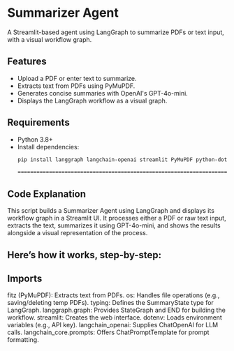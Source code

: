 # Summarizer Agent

A Streamlit-based agent using LangGraph to summarize PDFs or text input, with a visual workflow graph.

## Features
- Upload a PDF or enter text to summarize.
- Extracts text from PDFs using PyMuPDF.
- Generates concise summaries with OpenAI's GPT-4o-mini.
- Displays the LangGraph workflow as a visual graph.

## Requirements
- Python 3.8+
- Install dependencies:
  ```bash
  pip install langgraph langchain-openai streamlit PyMuPDF python-dotenv graphviz

  =============================================================================

## Code Explanation
This script builds a Summarizer Agent using LangGraph and displays its workflow graph in a Streamlit UI. It processes either a PDF or raw text input, extracts the text, summarizes it using GPT-4o-mini, and shows the results alongside a visual representation of the process.

##  Here’s how it works, step-by-step:

## Imports
fitz (PyMuPDF): Extracts text from PDFs.
os: Handles file operations (e.g., saving/deleting temp PDFs).
typing: Defines the SummaryState type for LangGraph.
langgraph.graph: Provides StateGraph and END for building the workflow.
streamlit: Creates the web interface.
dotenv: Loads environment variables (e.g., API key).
langchain_openai: Supplies ChatOpenAI for LLM calls.
langchain_core.prompts: Offers ChatPromptTemplate for prompt formatting.